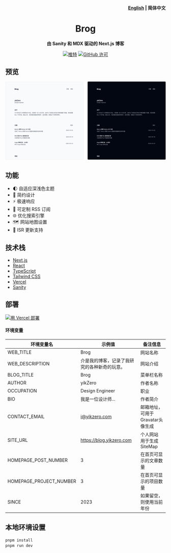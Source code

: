 <h4 align="right"><a href="https://github.com/yikZero/Brog/blob/main/README.md">English</a> | <strong>简体中文</strong></h4>
<h1 align="center">Brog</h1>

<p align="center"><strong>由 Sanity 和 MDX 驱动的 Next.js 博客</strong></p>

<div align="center">
    <a href="https://twitter.com/yikZero" target="_blank">
    <img alt="推特" src="https://img.shields.io/badge/关注-yikZero-蓝色?logo=Twitter"></a>
    <a href="https://github.com/yikZero/Brog/blob/main/LICENSE" target="_blank">
    <img alt="GitHub 许可" src="https://img.shields.io/github/license/yikZero/Brog"></a>
</div>

## 预览

<img alt="Brog" src="Brog.png">

## 功能

- 🌓 自适应深浅色主题
- 📏 简约设计
- ⚡ 极速响应
- 📡 可定制 RSS 订阅
- 🌐 优化搜索引擎
- 🗺️ 网站地图设置
- 🔄 ISR 更新支持

## 技术栈

- [Next.js](https://nextjs.org/)
- [React](https://react.dev/)
- [TypeScript](https://www.typescriptlang.org/)
- [Tailwind CSS](https://tailwindcss.com/)
- [Vercel](https://vercel.com/)
- [Sanity](https://www.sanity.io/)

## 部署

[![用 Vercel 部署](https://vercel.com/button)](https://vercel.com/new/clone?repository-url=https%3A%2F%2Fgithub.com%2FyikZero%2FBrog&env=NEXT_PUBLIC_SANITY_PROJECT_ID,NEXT_PUBLIC_SANITY_DATASET&envDescription=%E8%BF%9E%E6%8E%A5%20Sanity%20%E6%95%B0%E6%8D%AE%E5%BA%93%E6%89%80%E9%9C%80%E5%86%85%E5%AE%B9&envLink=https%3A%2F%2Fwww.sanity.io%2Fguides%2Fnextjs-app-router-live-preview&project-name=brog&repository-name=Brog&demo-title=Brog%20Demo&demo-description=A%20ISR%20Blog%20using%20Next.js%20and%20Sanity&demo-url=https%3A%2F%2Fblog.yikzero.com%2F)

#### 环境变量

| 环境变量名                   | 示例值                                              | 备注信息                               |
|-------------------------|-----------------------------------------------------|----------------------------------------|
| WEB_TITLE                | Brog                                              | 网站名称                               |
| WEB_DESCRIPTION          | 介是我的博客，记录了我研究的各种新奇的玩意。              | 网站介绍                               |
| BLOG_TITLE               | Brog                                              | 菜单栏名称                             |
| AUTHOR                   | yikZero                                           | 作者名称                               |
| OCCUPATION               | Design Engineer                                   | 职业                                   |
| BIO                      | 我是一位设计师...                                   | 作者简介                               |
| CONTACT_EMAIL            | i@yikzero.com                                     | 邮箱地址，可用于Gravatar头像生成       |
| SITE_URL                 | https://blog.yikzero.com                           | 个人网站 用于生成 SiteMap       |
| HOMEPAGE_POST_NUMBER     | 3                                                   | 在首页可显示的文章数量                  |
| HOMEPAGE_PROJECT_NUMBER  | 3                                                   | 在首页可显示的项目数量                  |
| SINCE                    | 2023                                                | 如果留空，则使用当前年份               |

## 本地环境设置

```bash
pnpm install
pnpm run dev
```